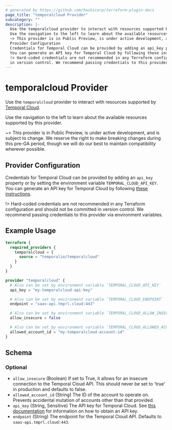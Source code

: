 ```yaml
---
# generated by https://github.com/hashicorp/terraform-plugin-docs
page_title: "temporalcloud Provider"
subcategory: ""
description: |-
  Use the temporalcloud provider to interact with resources supported by Temporal Cloud https://temporal.io/cloud.
  Use the navigation to the left to learn about the available resources supported by this provider.
  ~> This provider is in Public Preview, is under active development, and is subject to change. We reserve the right to make breaking changes during this pre-GA period, though we will do our best to maintain compatibility wherever possible.
  Provider Configuration
  Credentials for Temporal Cloud can be provided by adding an api_key property or by setting the environment variable TEMPORAL_CLOUD_API_KEY.
  You can generate an API key for Temporal Cloud by following these instructions https://docs.temporal.io/cloud/api-keys.
  !> Hard-coded credentials are not recommended in any Terraform configuration and should not be committed
  in version control. We recommend passing credentials to this provider via environment variables.
---
```


# temporalcloud Provider

Use the `temporalcloud` provider to interact with resources supported by [Temporal Cloud](https://temporal.io/cloud).

Use the navigation to the left to learn about the available resources supported by this provider.

~> This provider is in Public Preview, is under active development, and is subject to change. We reserve the right to make breaking changes during this pre-GA period, though we will do our best to maintain compatibility wherever possible.

## Provider Configuration

Credentials for Temporal Cloud can be provided by adding an `api_key` property or by setting the environment variable `TEMPORAL_CLOUD_API_KEY`.
You can generate an API key for Temporal Cloud by following [these instructions](https://docs.temporal.io/cloud/api-keys).

!> Hard-coded credentials are not recommended in any Terraform configuration and should not be committed
in version control. We recommend passing credentials to this provider via environment variables.

## Example Usage

```terraform
terraform {
  required_providers {
    temporalcloud = {
      source = "temporalio/temporalcloud"
    }
  }
}

provider "temporalcloud" {
  # Also can be set by environment variable `TEMPORAL_CLOUD_API_KEY`
  api_key = "my-temporalcloud-api-key"

  # Also can be set by environment variable `TEMPORAL_CLOUD_ENDPOINT`
  endpoint = "saas-api.tmprl.cloud:443"

  # Also can be set by environment variable `TEMPORAL_CLOUD_ALLOW_INSECURE`
  allow_insecure = false

  # Also can be set by environment variable `TEMPORAL_CLOUD_ALLOWED_ACCOUNT_ID`
  allowed_account_id = "my-temporalcloud-account-id"
}
```

<!-- schema generated by tfplugindocs -->
## Schema

### Optional

- `allow_insecure` (Boolean) If set to True, it allows for an insecure connection to the Temporal Cloud API. This should never be set to 'true' in production and defaults to false.
- `allowed_account_id` (String) The ID of the account to operate on. Prevents accidental mutation of accounts other than that provided.
- `api_key` (String, Sensitive) The API key for Temporal Cloud. See [this documentation](https://docs.temporal.io/cloud/api-keys) for information on how to obtain an API key.
- `endpoint` (String) The endpoint for the Temporal Cloud API. Defaults to `saas-api.tmprl.cloud:443`.
